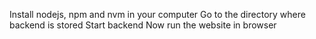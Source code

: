 Install nodejs, npm and nvm in your computer
Go to the directory where backend is stored
Start backend
Now run the website in browser
